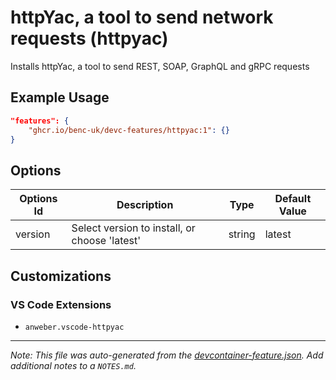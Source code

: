 
# httpYac, a tool to send network requests (httpyac)

Installs httpYac, a tool to send REST, SOAP, GraphQL and gRPC requests

## Example Usage

```json
"features": {
    "ghcr.io/benc-uk/devc-features/httpyac:1": {}
}
```

## Options

| Options Id | Description | Type | Default Value |
|-----|-----|-----|-----|
| version | Select version to install, or choose 'latest' | string | latest |

## Customizations

### VS Code Extensions

- `anweber.vscode-httpyac`



---

_Note: This file was auto-generated from the [devcontainer-feature.json](devcontainer-feature.json).  Add additional notes to a `NOTES.md`._
